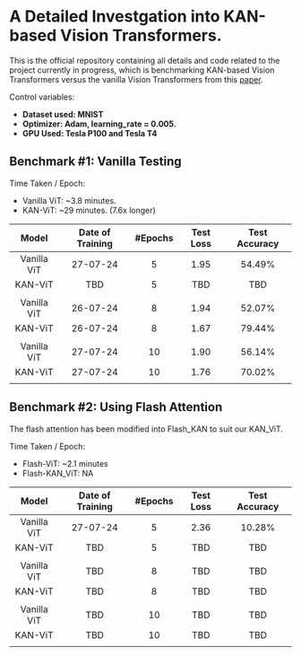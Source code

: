 # A Detailed Investgation into KAN-based Vision Transformers. 

This is the official repository containing all details and code related to the project currently in progress, which is benchmarking KAN-based Vision Transformers versus the vanilla Vision Transformers from this [paper](https://arxiv.org/abs/2010.11929).

Control variables:
- **Dataset used: MNIST**
- **Optimizer: Adam, learning_rate = 0.005.**
- **GPU Used: Tesla P100 and Tesla T4**

## Benchmark #1: Vanilla Testing
Time Taken / Epoch: 
- Vanilla ViT: ~3.8 minutes. 
- KAN-ViT: ~29 minutes. (7.6x longer)

| Model | Date of Training | #Epochs | Test Loss | Test Accuracy |
|:-----:|:----------------:|:-------:|:---------:|:-------------:|
| Vanilla ViT | 27-07-24 | 5 | 1.95 | 54.49% |
| KAN-ViT | TBD | 5 | TBD | TBD | 
| |
| Vanilla ViT | 26-07-24 | 8 | 1.94 | 52.07% |
| KAN-ViT | 26-07-24 | 8 | 1.67 | 79.44% |
| |
| Vanilla ViT | 27-07-24 | 10 | 1.90 | 56.14% | 
| KAN-ViT | 27-07-24 | 10 | 1.76 | 70.02% |
||

## Benchmark #2: Using Flash Attention
The flash attention has been modified into Flash_KAN to suit our KAN_ViT. 

Time Taken / Epoch: 
- Flash-ViT: ~2.1 minutes
- Flash-KAN_ViT: NA

| Model | Date of Training | #Epochs | Test Loss | Test Accuracy |
|:-----:|:----------------:|:-------:|:---------:|:-------------:|
| Vanilla ViT | 27-07-24 | 5 | 2.36 | 10.28% |
| KAN-ViT | TBD | 5 | TBD | TBD | 
| |
| Vanilla ViT | TBD | 8 | TBD | TBD |
| KAN-ViT | TBD | 8 | TBD | TBD | 
| |
| Vanilla ViT | TBD | 10 | TBD | TBD |
| KAN-ViT | TBD | 10 | TBD | TBD | 
||
